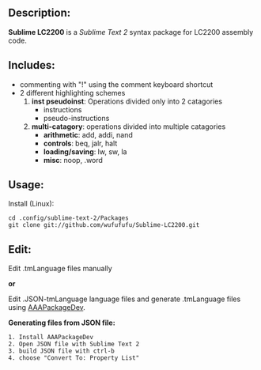 ## Description:

**Sublime LC2200** is a *Sublime Text 2* syntax package for LC2200 assembly code.

## Includes:
- commenting with "!" using the comment keyboard shortcut
- 2 different highlighting schemes
	1. **inst pseudoinst**: Operations divided only into 2 catagories 
		- instructions
		- pseudo-instructions
	2. **multi-catagory**: operations divided into multiple catagories
		- **arithmetic**: add, addi, nand
		- **controls**: beq, jalr, halt
		- **loading/saving**: lw, sw, la
		- **misc**: noop, .word

## Usage:

Install (Linux):
  
    cd .config/sublime-text-2/Packages
    git clone git://github.com/wufufufu/Sublime-LC2200.git

## Edit:

Edit .tmLanguage files  manually

**or**

Edit .JSON-tmLanguage language files and generate .tmLanguage files using [AAAPackageDev](https://bitbucket.org/guillermooo/aaapackagedev).

**Generating files from JSON file:**

	1. Install AAAPackageDev
	2. Open JSON file with Sublime Text 2
	3. build JSON file with ctrl-b
	4. choose "Convert To: Property List"